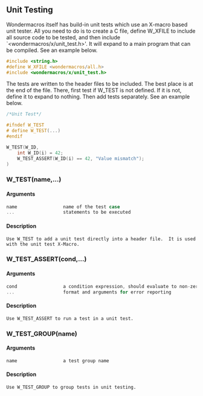 ## Unit Testing

Wondermacros itself has build-in unit tests which use an X-macro based unit tester.
All you need to do is to create a C file, define W_XFILE to include all source code
to be tested, and then include `<wondermacros/x/unit_test.h>'. It will expand to a
main program that can be compiled. See an example below.

```C
#include <string.h>
#define W_XFILE <wondermacros/all.h>
#include <wondermacros/x/unit_test.h>
```

The tests are written to the header files to be included. The best place is at the
end of the file. There, first test if W_TEST is not defined. If it is not, define
it to expand to nothing. Then add tests separately. See an example below.

```C
/*Unit Test*/

#ifndef W_TEST
# define W_TEST(...)
#endif

W_TEST(W_ID,
    int W_ID(i) = 42;
    W_TEST_ASSERT(W_ID(i) == 42, "Value mismatch");
)
```

    
### W_TEST(name,...)
#### Arguments
```C
name                 name of the test case
...                  statements to be executed
```
#### Description
    Use W_TEST to add a unit test directly into a header file.  It is used with the unit test X-Macro.
    
### W_TEST_ASSERT(cond,...)
#### Arguments
```C
cond                 a condition expression, should evaluate to non-zero if test ok
...                  format and arguments for error reporting
```
#### Description
    Use W_TEST_ASSERT to run a test in a unit test.
    
### W_TEST_GROUP(name)
#### Arguments
```C
name                 a test group name
```
#### Description
    Use W_TEST_GROUP to group tests in unit testing.
